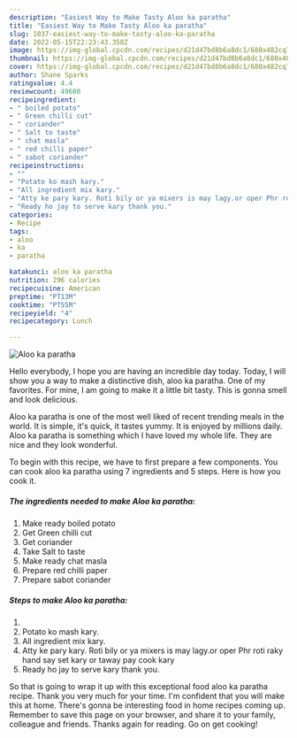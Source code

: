 ```yaml
---
description: "Easiest Way to Make Tasty Aloo ka paratha"
title: "Easiest Way to Make Tasty Aloo ka paratha"
slug: 1037-easiest-way-to-make-tasty-aloo-ka-paratha
date: 2022-05-15T22:23:43.358Z
image: https://img-global.cpcdn.com/recipes/d21d47bd8b6a8dc1/680x482cq70/aloo-ka-paratha-recipe-main-photo.jpg
thumbnail: https://img-global.cpcdn.com/recipes/d21d47bd8b6a8dc1/680x482cq70/aloo-ka-paratha-recipe-main-photo.jpg
cover: https://img-global.cpcdn.com/recipes/d21d47bd8b6a8dc1/680x482cq70/aloo-ka-paratha-recipe-main-photo.jpg
author: Shane Sparks
ratingvalue: 4.4
reviewcount: 49600
recipeingredient:
- " boiled potato"
- " Green chilli cut"
- " coriander"
- " Salt to taste"
- " chat masla"
- " red chilli paper"
- " sabot coriander"
recipeinstructions:
- ""
- "Potato ko mash kary."
- "All ingredient mix kary."
- "Atty ke pary kary. Roti bily or ya mixers is may lagy.or oper Phr roti raky hand say set kary or taway pay cook kary"
- "Ready ho jay to serve kary thank you."
categories:
- Recipe
tags:
- aloo
- ka
- paratha

katakunci: aloo ka paratha 
nutrition: 296 calories
recipecuisine: American
preptime: "PT13M"
cooktime: "PT55M"
recipeyield: "4"
recipecategory: Lunch

---
```



![Aloo ka paratha](https://img-global.cpcdn.com/recipes/d21d47bd8b6a8dc1/680x482cq70/aloo-ka-paratha-recipe-main-photo.jpg)

Hello everybody, I hope you are having an incredible day today. Today, I will show you a way to make a distinctive dish, aloo ka paratha. One of my favorites. For mine, I am going to make it a little bit tasty. This is gonna smell and look delicious.

Aloo ka paratha is one of the most well liked of recent trending meals in the world. It is simple, it's quick, it tastes yummy. It is enjoyed by millions daily. Aloo ka paratha is something which I have loved my whole life. They are nice and they look wonderful.




To begin with this recipe, we have to first prepare a few components. You can cook aloo ka paratha using 7 ingredients and 5 steps. Here is how you cook it.

<!--inarticleads1-->

##### The ingredients needed to make Aloo ka paratha:

1. Make ready  boiled potato
1. Get  Green chilli cut
1. Get  coriander
1. Take  Salt to taste
1. Make ready  chat masla
1. Prepare  red chilli paper
1. Prepare  sabot coriander




<!--inarticleads2-->

##### Steps to make Aloo ka paratha:

1. 
1. Potato ko mash kary.
1. All ingredient mix kary.
1. Atty ke pary kary. Roti bily or ya mixers is may lagy.or oper Phr roti raky hand say set kary or taway pay cook kary
1. Ready ho jay to serve kary thank you.




So that is going to wrap it up with this exceptional food aloo ka paratha recipe. Thank you very much for your time. I'm confident that you will make this at home. There's gonna be interesting food in home recipes coming up. Remember to save this page on your browser, and share it to your family, colleague and friends. Thanks again for reading. Go on get cooking!
